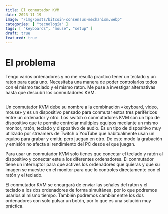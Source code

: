 ```yaml
---
title: El conmutador KVM
date: 2023-11-19
image: "/img/posts/bitcoin-consensus-mechanism.webp"
categories: [ "tecnología" ]
tags: [ "keyboards", "mouse", "setup" ]
draft: true
featured: true
---
```


# El problema

Tengo varios ordenadores y no me resulta practico tener un teclado y un raton para cada uno. Necesitaba una manera de poder controlarlos todos con el mismo teclado y el mismo raton. Me puse a investigar alternativas hasta que descubrí los conmutadores KVM.


## 

Un conmutador KVM debe su nombre a la combinación «keyboard, video, mouse» y es un dispositivo pensado para conmutar estos tres periféricos entre un ordenador y otro. Los switch o conmutadores KVM son un tipo de dispositivo que te permite controlar múltiples equipos mediante un mismo monitor, ratón, teclado y dispositivo de audio. Es un tipo de dispositivo muy utilizado por streamers de Twitch o YouTube que habitualmente usan un equipo para grabar y emitir, pero juegan en otro. De este modo la grabación y emisión no afecta al rendimiento del PC desde el que juegan.



Para usar un conmutador KVM solo tienes que conectar el teclado y ratón al dispositivo y conectar este a los diferentes ordenadores. El conmutador tiene un interruptor para que actives los ordenadores que quieras y que su imagen se muestre en el monitor para que lo controles directamente con el ratón y el teclado.


El conmutador KVM se encargará de enviar las señales del ratón y el teclado a los dos ordenadores de forma simultánea, por lo que podremos usarlos al mismo tiempo. También podremos cambiar entre los dos ordenadores con solo pulsar un botón, por lo que es una solución muy práctica.



